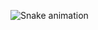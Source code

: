 
![Snake animation](https://github.com/thepiyushmalhotra/thepiyushmalhotra/blob/output/github-contribution-grid-snake.svg)
